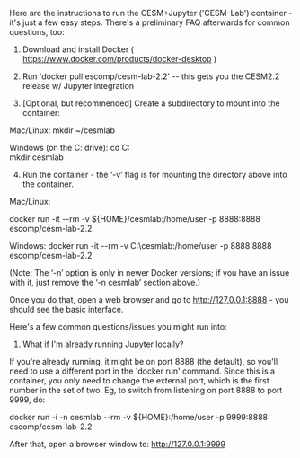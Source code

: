  Here are the instructions to run the CESM+Jupyter ('CESM-Lab') container - it's just a few easy steps.  There's a preliminary FAQ afterwards for common questions, too:

  1) Download and install Docker ( https://www.docker.com/products/docker-desktop )

  2) Run 'docker pull escomp/cesm-lab-2.2' -- this gets you the CESM2.2 release w/ Jupyter integration

  3) [Optional, but recommended] Create a subdirectory to mount into the container:

  Mac/Linux:
    mkdir ~/cesmlab

  Windows (on the C: drive):
     cd C:\
     mkdir cesmlab

  4) Run the container - the ‘-v’ flag is for mounting the directory above into the container.  

  Mac/Linux:

   docker run -it --rm -v  ${HOME}/cesmlab:/home/user -p 8888:8888 escomp/cesm-lab-2.2

  Windows:
   docker run -it --rm -v  C:\cesmlab:/home/user -p 8888:8888 escomp/cesm-lab-2.2


  (Note: The ‘-n’ option is only in newer Docker versions; if you have an issue with it, just remove the ‘-n cesmlab’ section above.)



  Once you do that, open a web browser and go to http://127.0.0.1:8888 - you should see the basic interface.

  Here's a few common questions/issues you might run into:

1) What if I'm already running Jupyter locally?

  If you're already running, it might be on port 8888 (the default), so you'll need to use a different port in the 'docker run' command.  Since this is a container, you only need to change the external port, which is the first number in the set of two.  Eg, to switch from listening on port 8888 to port 9999, do:

  docker run -i -n cesmlab --rm -v  ${HOME}:/home/user -p 9999:8888 escomp/cesm-lab-2.2

  After that, open a browser window to:  http://127.0.0.1:9999

 
